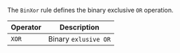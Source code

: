 The `BinXor` rule defines the binary exclusive `OR` operation.

|Operator|Description|
|---|---|
|`XOR`|Binary `exlusive OR`|

